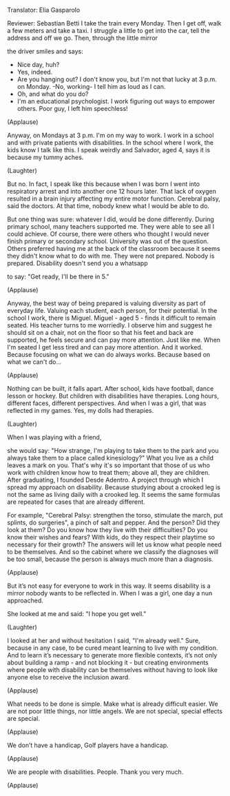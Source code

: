 

Translator: Elia Gasparolo

Reviewer: Sebastian Betti
I take the train every Monday.
Then I get off, walk a few meters
and take a taxi.
I struggle a little to get into the car,
tell the address and off we go.
Then, through the little mirror

the driver smiles and says:
- Nice day, huh?
- Yes, indeed.
- Are you hanging out?
I don&#39;t know you, but I&#39;m not that lucky
at 3 p.m. on Monday.
-No, working- I tell him
as loud as I can.
- Oh, and what do you do?
- I&#39;m an educational psychologist.
I work figuring out ways
to empower others.
Poor guy, I left him speechless!

(Applause)

Anyway, on Mondays at 3 p.m.
I&#39;m on my way to work.
I work in a school
and with private patients with
disabilities.
In the school where I work,
the kids know I talk like this.
I speak weirdly and Salvador, aged 4, 
says it is because my tummy aches.

(Laughter)

But no.
In fact, I speak like this
because when I was born
I went into respiratory arrest
and into another one 12 hours later.
That lack of oxygen resulted in
a brain injury
affecting my entire motor function.
Cerebral palsy, said the doctors.
At that time, nobody knew
what I would be able to do.

But one thing was sure: whatever I did, 
would be done differently.
During primary school,
many teachers supported me.
They were able to see
all I could achieve.
Of course, there were others who thought
I would never finish
primary or secondary school.
University was out of the question.
Others preferred having me
at the back of the classroom
because it seems they didn&#39;t know
what to do with me.
They were not prepared.
Nobody is prepared.
Disability doesn&#39;t send you a whatsapp

to say: &quot;Get ready, I&#39;ll be there in 5.&quot;

(Applause)

Anyway, the best way of being prepared
is valuing diversity
as part of everyday life.
Valuing each student,
each person, for their potential.
In the school I work, there is Miguel.
Miguel - aged 5 -
finds it difficult to remain seated.
His teacher turns to me worriedly.
I observe him and suggest
he should sit on a chair,
not on the floor
so that his feet and back are supported,
he feels secure
and can pay more attention.
Just like me. When I&#39;m seated
I get less tired
and can pay more attention.
And it worked.
Because focusing on what we can do
always works.
Because based on what we can&#39;t do...

(Applause)

Nothing can be built, it falls apart.
After school, kids have football,
dance lesson or hockey.
But children with disabilities
have therapies.
Long hours, different faces,
different perspectives.
And when I was a girl,
that was reflected in my games.
Yes, my dolls had therapies.

(Laughter)

When I was playing with a friend,

she would say:
&quot;How strange, I&#39;m playing
to take them to the park
and you always take them to a place
called kinesiology?&quot;
What you live as a child
leaves a mark on you.
That&#39;s why it&#39;s so important that
those of us who work with children
know how to treat them;
above all, they are children.
After graduating,
I founded Desde Adentro.
A project through which I spread
my approach on disability.
Because studying about a crooked leg
is not the same
as living daily with a crooked leg.
It seems the same formulas are repeated
for cases that are already different.

For example, &quot;Cerebral Palsy:
strengthen the torso,
stimulate the march,
put splints, do surgeries&quot;,
a pinch of salt and pepper.
And the person? Did they look at them?
Do you know how they live
with their difficulties?
Do you know their wishes and fears?
With kids, do they respect their playtime
so necessary for their growth?
The answers will let us know
what people need to be themselves.
And so the cabinet where we classify
the diagnoses will be too small,
because the person is always
much more than a diagnosis.

(Applause)

But it’s not easy for everyone
to work in this way.
It seems disability is a mirror
nobody wants to be reflected in.
When I was a girl,
one day a nun approached.

She looked at me and said:
&quot;I hope you get well.&quot;

(Laughter)

I looked at her and without hesitation
I said, &quot;I&#39;m already well.&quot;
Sure, because in any case,
to be cured meant learning to live
with my condition.
And to learn it’s necessary to
generate more flexible contexts,
it’s not only about building
a ramp - and not blocking it -
but creating environments where
people with disability
can be themselves without
having to look like anyone else
to receive the inclusion award.

(Applause)

What needs to be done is simple.
Make what is already difficult easier.
We are not poor little things,
nor little angels.
We are not special,
special effects are special.

(Applause)

We don’t have a handicap,
Golf players have a handicap.

(Applause)

We are people with disabilities.
People.
Thank you very much.

(Applause)

